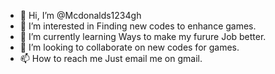 - 👋 Hi, I’m @Mcdonalds1234gh
- 👀 I’m interested in Finding new codes to enhance games.
- 🌱 I’m currently learning Ways to make my furure Job better.
- 💞️ I’m looking to collaborate on new codes for games.
- 📫 How to reach me Just email me on gmail.

<!---
Mcdonalds1234gh/Mcdonalds1234gh is a ✨ special ✨ repository because its `README.md` (this file) appears on your GitHub profile.
You can click the Preview link to take a look at your changes.
--->
